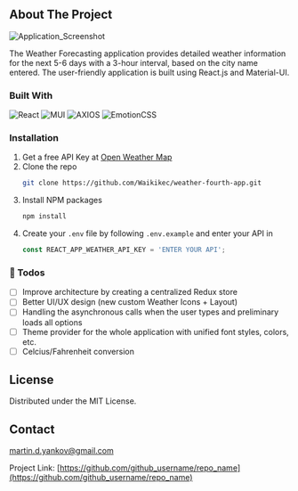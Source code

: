 <!-- ABOUT THE PROJECT -->
## About The Project

![Application_Screenshot](https://github.com/Waikikec/weather-fourth-app/assets/19924074/f53a73ce-b601-42ae-a6f0-9115f08469c1)

The Weather Forecasting application provides detailed weather information for the next 5-6 days with a 3-hour interval, based on the city name entered. The user-friendly application is built using React.js and Material-UI.



### Built With

![React](https://img.shields.io/badge/react-%2320232a.svg?style=for-the-badge&logo=react&logoColor=%2361DAFB)
![MUI](https://img.shields.io/badge/MUI-%230081CB.svg?style=for-the-badge&logo=mui&logoColor=white)
![AXIOS](https://img.shields.io/badge/Axios-5A29E4.svg?style=for-the-badge&logo=Axios&logoColor=white)
![EmotionCSS](https://img.shields.io/badge/CSS3-1572B6.svg?style=for-the-badge&logo=CSS3&logoColor=white)


<!-- GETTING STARTED -->

### Installation

1. Get a free API Key at [Open Weather Map](https://openweathermap.org/)
2. Clone the repo
   ```sh
   git clone https://github.com/Waikikec/weather-fourth-app.git
   ```
3. Install NPM packages
   ```sh
   npm install
   ```
4. Create your `.env` file by following `.env.example` and enter your API in
   ```js
   const REACT_APP_WEATHER_API_KEY = 'ENTER YOUR API';
   ```

<!-- LICENSE -->
### 📄 Todos

- [ ] Improve architecture by creating a centralized Redux store
- [ ] Better UI/UX design (new custom Weather Icons + Layout)
- [ ] Handling the asynchronous calls when the user types and preliminary loads all options
- [ ] Theme provider for the whole application with unified font styles, colors, etc.
- [ ] Celcius/Fahrenheit conversion

<!-- LICENSE -->
## License

Distributed under the MIT License.


<!-- CONTACT -->
## Contact

martin.d.yankov@gmail.com

Project Link: [https://github.com/github_username/repo_name](https://github.com/github_username/repo_name)



<!-- MARKDOWN LINKS & IMAGES -->
<!-- https://www.markdownguide.org/basic-syntax/#reference-style-links -->
[React.js]: https://img.shields.io/badge/React-20232A?style=for-the-badge&logo=react&logoColor=61DAFB
[React-url]: https://reactjs.org/


